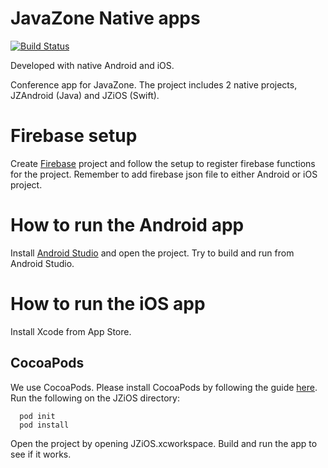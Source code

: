 # JavaZone Native apps

[![Build Status](https://travis-ci.org/javaBin/jz-native-mobile-apps.svg?branch=develop)](https://travis-ci.org/javaBin/jz-native-mobile-apps)

Developed with native Android and iOS.

Conference app for JavaZone. The project includes 2 native projects, JZAndroid (Java) and JZiOS (Swift).

# Firebase setup
Create [Firebase](https://firebase.google.com/) project and follow the setup to register firebase functions for the project.
Remember to add firebase json file to either Android or iOS project.

# How to run the Android app
Install [Android Studio](https://developer.android.com/studio/index.html) and open the project.
Try to build and run from Android Studio.

# How to run the iOS app

Install Xcode from App Store.

## CocoaPods
We use CocoaPods. Please install CocoaPods by following the guide [here](https://guides.cocoapods.org/using/getting-started.html). Run the following on the JZiOS directory:

```
  pod init
  pod install
```

Open the project by opening JZiOS.xcworkspace. Build and run the app to see if it works.
